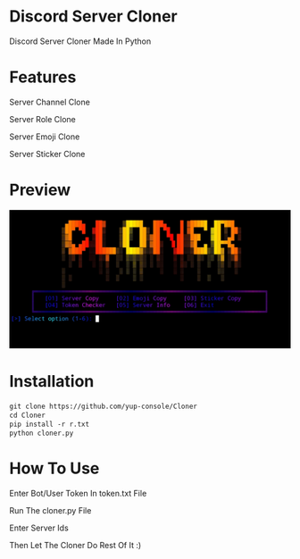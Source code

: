 # Discord Server Cloner
Discord Server Cloner Made In Python

# Features
Server Channel Clone

Server Role Clone

Server Emoji Clone

Server Sticker Clone

# Preview

<p align="center">
  <img src="preview.jpg" alt="Tool Preview" width="700" />
</p>

# Installation
```
git clone https://github.com/yup-console/Cloner
cd Cloner
pip install -r r.txt
python cloner.py
```

# How To Use
Enter Bot/User Token In token.txt File

Run The cloner.py File

Enter Server Ids

Then Let The Cloner Do Rest Of It :)

